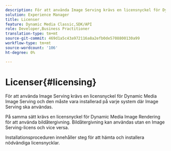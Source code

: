 ```yaml
---
description: För att använda Image Serving krävs en licensnyckel för Dynamic Media Image Serving och den måste vara installerad på varje system där Image Serving ska användas.
solution: Experience Manager
title: Licenser
feature: Dynamic Media Classic,SDK/API
role: Developer,Business Practitioner
translation-type: tm+mt
source-git-commit: 469d1a5c43a972116a8a2efb0de5708800130a99
workflow-type: tm+mt
source-wordcount: '106'
ht-degree: 0%

---
```



# Licenser{#licensing}

För att använda Image Serving krävs en licensnyckel för Dynamic Media Image Serving och den måste vara installerad på varje system där Image Serving ska användas.

På samma sätt krävs en licensnyckel för Dynamic Media Image Rendering för att använda bildåtergivning. Bildåtergivning kan användas utan en Image Serving-licens och vice versa.

Installationsproceduren innehåller steg för att hämta och installera nödvändiga licensnycklar.

